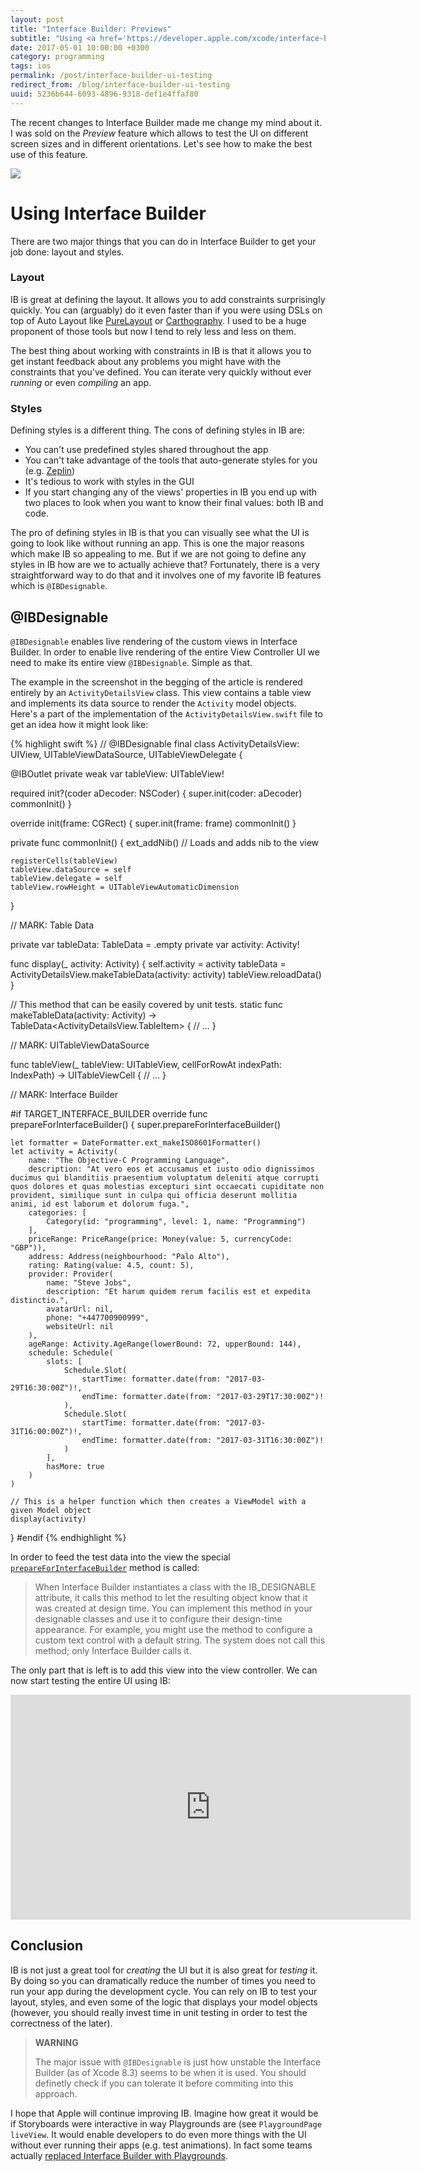 ```yaml
---
layout: post
title: "Interface Builder: Previews"
subtitle: "Using <a href='https://developer.apple.com/xcode/interface-builder/'>Interface Builder</a> to quickly preview features on different screen sizes and in different orientations"
date: 2017-05-01 10:00:00 +0300
category: programming
tags: ios
permalink: /post/interface-builder-ui-testing
redirect_from: /blog/interface-builder-ui-testing
uuid: 5236b644-6093-4896-9318-def1e4ffaf80
---
```


The recent changes to Interface Builder made me change my mind about it. I was sold on the _Preview_ feature which allows to test the UI on different screen sizes and in different orientations. Let's see how to make the best use of this feature.

<img src="{{ site.url }}/images/ib_designable/ib_screen_01.png" class="screenshot">

# Using Interface Builder

There are two major things that you can do in Interface Builder to get your job done: layout and styles.

### Layout

IB is great at defining the layout. It allows you to add constraints surprisingly quickly. You can (arguably) do it even faster than if you were using DSLs on top of Auto Layout like [PureLayout](https://github.com/PureLayout/PureLayout) or [Carthography](https://github.com/robb/Cartography). I used to be a huge proponent of those tools but now I tend to rely less and less on them.

The best thing about working with constraints in IB is that it allows you to get instant feedback about any problems you might have with the constraints that you've defined. You can iterate very quickly without ever _running_ or even _compiling_ an app.

### Styles

Defining styles is a different thing. The cons of defining styles in IB are:

- You can't use predefined styles shared throughout the app
- You can't take advantage of the tools that auto-generate styles for you (e.g. [Zeplin](https://zeplin.io))
- It's tedious to work with styles in the GUI
- If you start changing any of the views' properties in IB you end up with two places to look when you want to know their final values: both IB and code.

The pro of defining styles in IB is that you can visually see what the UI is going to look like without running an app. This is one the major reasons which make IB so appealing to me. But if we are not going to define any styles in IB how are we to actually achieve that? Fortunately, there is a very straightforward way to do that and it involves one of my favorite IB features which is `@IBDesignable`.

## @IBDesignable

`@IBDesignable` enables live rendering of the custom views in Interface Builder. In order to enable live rendering of the entire View Controller UI we need to make its entire view `@IBDesignable`. Simple as that.

The example in the screenshot in the begging of the article is rendered entirely by an `ActivityDetailsView` class. This view contains a table view and implements its data source to render the `Activity` model objects. Here's a part of the implementation of the `ActivityDetailsView.swift` file to get an idea how it might look like:

{% highlight swift %}
// @IBDesignable final class ActivityDetailsView: UIView, UITableViewDataSource, UITableViewDelegate {

@IBOutlet private weak var tableView: UITableView!

required init?(coder aDecoder: NSCoder) {
    super.init(coder: aDecoder)
    commonInit()
}

override init(frame: CGRect) {
    super.init(frame: frame)
    commonInit()
}

private func commonInit() {
    ext_addNib() // Loads and adds nib to the view

    registerCells(tableView)
    tableView.dataSource = self
    tableView.delegate = self
    tableView.rowHeight = UITableViewAutomaticDimension
}

// MARK: Table Data

private var tableData: TableData<TableItem> = .empty
private var activity: Activity!

func display(_ activity: Activity) {
    self.activity = activity
    tableData = ActivityDetailsView.makeTableData(activity: activity)
    tableView.reloadData()
}

// This method that can be easily covered by unit tests.
static func makeTableData(activity: Activity) -> TableData<ActivityDetailsView.TableItem> {
    // ...
}

// MARK: UITableViewDataSource

func tableView(_ tableView: UITableView, cellForRowAt indexPath: IndexPath) -> UITableViewCell {
    // ...
}

// MARK: Interface Builder

#if TARGET_INTERFACE_BUILDER
override func prepareForInterfaceBuilder() {
    super.prepareForInterfaceBuilder()

    let formatter = DateFormatter.ext_makeISO8601Formatter()
    let activity = Activity(
        name: "The Objective-C Programming Language",
        description: "At vero eos et accusamus et iusto odio dignissimos ducimus qui blanditiis praesentium voluptatum deleniti atque corrupti quos dolores et quas molestias excepturi sint occaecati cupiditate non provident, similique sunt in culpa qui officia deserunt mollitia animi, id est laborum et dolorum fuga.",
        categories: [
            Category(id: "programming", level: 1, name: "Programming")
        ],
        priceRange: PriceRange(price: Money(value: 5, currencyCode: "GBP")),
        address: Address(neighbourhood: "Palo Alto"),
        rating: Rating(value: 4.5, count: 5),
        provider: Provider(
            name: "Steve Jobs",
            description: "Et harum quidem rerum facilis est et expedita distinctio.",
            avatarUrl: nil,
            phone: "+447700900999",
            websiteUrl: nil
        ),
        ageRange: Activity.AgeRange(lowerBound: 72, upperBound: 144),
        schedule: Schedule(
            slots: [
                Schedule.Slot(
                    startTime: formatter.date(from: "2017-03-29T16:30:00Z")!,
                    endTime: formatter.date(from: "2017-03-29T17:30:00Z")!
                ),
                Schedule.Slot(
                    startTime: formatter.date(from: "2017-03-31T16:00:00Z")!,
                    endTime: formatter.date(from: "2017-03-31T16:30:00Z")!
                )
            ],
            hasMore: true
        )
    )

    // This is a helper function which then creates a ViewModel with a given Model object
    display(activity)
}
#endif
{% endhighlight %}

In order to feed the test data into the view the special [`prepareForInterfaceBuilder`](https://developer.apple.com/reference/objectivec/nsobject/1402908-prepareforinterfacebuilder) method is called:

> When Interface Builder instantiates a class with the IB_DESIGNABLE attribute, it calls this method to let the resulting object know that it was created at design time. You can implement this method in your designable classes and use it to configure their design-time appearance. For example, you might use the method to configure a custom text control with a default string. The system does not call this method; only Interface Builder calls it.

The only part that is left is to add this view into the view controller. We can now start testing the entire UI using IB:

<div class="video-container">
<iframe width="640" height="360" src="https://www.youtube.com/embed/1I7JP2Y7LZw" frameborder="0" allowfullscreen></iframe>
</div>

## Conclusion

IB is not just a great tool for _creating_ the UI but it is also great for _testing_ it. By doing so you can dramatically reduce the number of times you need to run your app during the development cycle. You can rely on IB to test your layout, styles, and even some of the logic that displays your model objects (however, you should really invest time in unit testing in order to test the correctness of the later).

> **WARNING** 
>
> The major issue with `@IBDesignable` is just how unstable the Interface Builder (as of Xcode 8.3) seems to be when it is used. You should definetly check if you can tolerate it before commiting into this approach.

I hope that Apple will continue improving IB. Imagine how great it would be if Storyboards were interactive in way Playgrounds are (see `PlaygroundPage` `liveView`. It would enable developers to do even more things with the UI without ever running their apps (e.g. test animations). In fact some teams actually [replaced Interface Builder with Playgrounds](https://youtu.be/A0VaIKK2ijM?t=26m47s).
